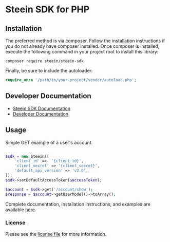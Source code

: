 # Steein SDK for PHP

## Installation

The preferred method is via composer. Follow the installation instructions if you do not already have composer installed.
Once composer is installed, execute the following command in your project root to install this library:

```
composer require steein/steein-sdk
```
Finally, be sure to include the autoloader:

```php
require_once '/path/to/your-project/vendor/autoload.php';
```


## Developer Documentation

 * [Steein SDK Documentation](https://www.steein.ru/developers/docs/php/getting_started)
 * [Developer Documentation](https://www.steein.ru/developers/docs/overview)

## Usage

Simple GET example of a user's account.

```php

$sdk = new Steein([
    'client_id' =>  '{client_id}',
    'client_secret' => '{client_secret}',
    'default_api_version' => 'v2.0',
]);
$sdk->setDefaultAccessToken($accessToken);

$account = $sdk->get('/account/show');
$response = $account->getUserModel()->toArray();
```

Complete documentation, installation instructions, and examples are available [here](https://www.steein.ru/developers/docs/php/getting_started).

### License

Please see the [license file](https://github.com/SteeinRu/steein-sdk-php/blob/master/LICENSE) for more information.
